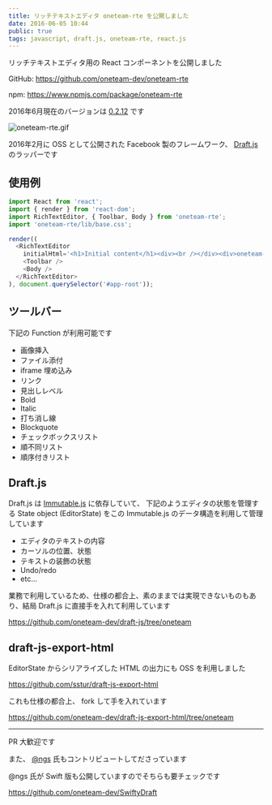 ```yaml
---
title: リッチテキストエディタ oneteam-rte を公開しました
date: 2016-06-05 10:44
public: true
tags: javascript, draft.js, oneteam-rte, react.js
---
```


リッチテキストエディタ用の React コンポーネントを公開しました

GitHub: https://github.com/oneteam-dev/oneteam-rte

npm: https://www.npmjs.com/package/oneteam-rte

2016年6月現在のバージョンは [0.2.12](https://github.com/oneteam-dev/oneteam-rte/releases/tag/v0.2.12) です

![oneteam-rte.gif](/assets/images/2016/06/05/published-oneteam-rte/oneteam-rte.gif)

2016年2月に OSS として公開された Facebook 製のフレームワーク、 [Draft.js](https://facebook.github.io/draft-js/) のラッパーです

## 使用例

```js
import React from 'react';
import { render } from 'react-dom';
import RichTextEditor, { Toolbar, Body } from 'oneteam-rte';
import 'oneteam-rte/lib/base.css';

render((
  <RichTextEditor
    initialHtml='<h1>Initial content</h1><div><br /></div><div>oneteam-rte</div>'>
    <Toolbar />
    <Body />
  </RichTextEditor>
), document.querySelector('#app-root'));
```

## ツールバー

下記の Function が利用可能です

- 画像挿入
- ファイル添付
- iframe 埋め込み
- リンク
- 見出しレベル
- Bold
- Italic
- 打ち消し線
- Blockquote
- チェックボックスリスト
- 順不同リスト
- 順序付きリスト

## Draft.js

Draft.js は [Immutable.js](https://facebook.github.io/immutable-js/) に依存していて、
下記のようエディタの状態を管理する State object (EditorState) をこの Immutable.js のデータ構造を利用して管理しています

- エディタのテキストの内容
- カーソルの位置、状態
- テキストの装飾の状態
- Undo/redo
- etc...

業務で利用しているため、仕様の都合上、素のままでは実現できないものもあり、結局 Draft.js に直接手を入れて利用しています

https://github.com/oneteam-dev/draft-js/tree/oneteam

## draft-js-export-html

EditorState からシリアライズした HTML の出力にも OSS を利用しました

https://github.com/sstur/draft-js-export-html

これも仕様の都合上、 fork して手を入れています

https://github.com/oneteam-dev/draft-js-export-html/tree/oneteam

---

PR 大歓迎です

また、 [@ngs](https://ngs.io/) 氏もコントリビュートしてださっています

@ngs 氏が Swift 版も公開していますのでそちらも要チェックです

https://github.com/oneteam-dev/SwiftyDraft
